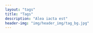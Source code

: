 ```yaml
---
layout: "tags"
title: "Tags"
description: "Alea iacta est"
header-img: "img/header_img/tag_bg.jpg"
---
```

